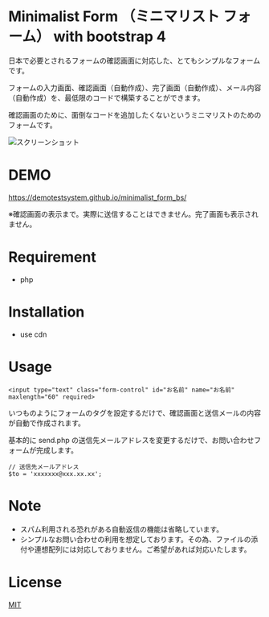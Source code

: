 # Minimalist Form （ミニマリスト フォーム） with bootstrap 4

日本で必要とされるフォームの確認画面に対応した、とてもシンプルなフォームです。

フォームの入力画面、確認画面（自動作成）、完了画面（自動作成）、メール内容（自動作成）を、最低限のコードで構築することができます。

確認画面のために、面倒なコードを追加したくないというミニマリストのためのフォームです。

![スクリーンショット](https://user-images.githubusercontent.com/84831431/124436938-7d88cf80-ddb1-11eb-80ce-a388e1fd0f69.png)

# DEMO

https://demotestsystem.github.io/minimalist_form_bs/

※確認画面の表示まで。実際に送信することはできません。完了画面も表示されません。

# Requirement

* php

# Installation

* use cdn

# Usage

```
<input type="text" class="form-control" id="お名前" name="お名前" maxlength="60" required>
```

いつものようにフォームのタグを設定するだけで、確認画面と送信メールの内容が自動で作成されます。

基本的に send.php の送信先メールアドレスを変更するだけで、お問い合わせフォームが完成します。

```
// 送信先メールアドレス
$to = 'xxxxxxx@xxx.xx.xx';
```


# Note

* スパム利用される恐れがある自動返信の機能は省略しています。
* シンプルなお問い合わせの利用を想定しております。その為、ファイルの添付や連想配列には対応しておりません。ご希望があれば対応いたします。

# License

[MIT](https://choosealicense.com/licenses/mit/)
